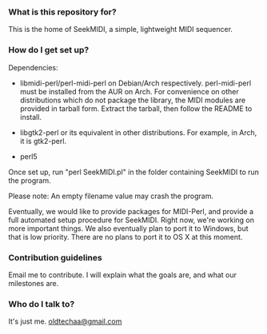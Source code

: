 ### What is this repository for? ###

This is the home of SeekMIDI, a simple, lightweight MIDI sequencer.

### How do I get set up? ###

Dependencies:
 * libmidi-perl/perl-midi-perl on Debian/Arch respectively. perl-midi-perl must be installed from the AUR on Arch. For convenience on other distributions which do not package the library, the MIDI modules are provided in tarball form. Extract the tarball, then follow the README to install.

 * libgtk2-perl or its equivalent in other distributions. For example, in Arch, it is gtk2-perl.

 * perl5

Once set up, run "perl SeekMIDI.pl" in the folder containing SeekMIDI to run the program.

Please note: An empty filename value may crash the program.

Eventually, we would like to provide packages for MIDI-Perl, and provide a full automated setup procedure for SeekMIDI. Right now, we're working on more important things. We also eventually plan to port it to Windows, but that is low priority. There are no plans to port it to OS X at this moment.

### Contribution guidelines ###

Email me to contribute. I will explain what the goals are, and what our milestones are.

### Who do I talk to? ###

It's just me. [oldtechaa@gmail.com](mailto:oldtechaa@gmail.com)
